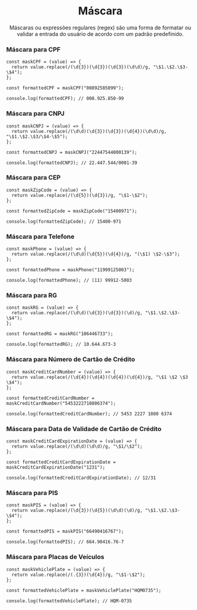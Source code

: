 <div align="center">
  <h1>Máscara</h1>

  <p>Máscaras ou expressões regulares (regex) são uma forma de formatar ou validar a entrada do usuário de acordo com um padrão predefinido.</p>
</div>

### Máscara para CPF

```
const maskCPF = (value) => {
  return value.replace(/(\d{3})(\d{3})(\d{3})(\d\d)/g, "\$1.\$2.\$3-\$4");
};

const formattedCPF = maskCPF("00892585099");

console.log(formattedCPF); // 008.925.850-99
```

### Máscara para CNPJ

```
const maskCNPJ = (value) => {
  return value.replace(/(\d\d)(\d{3})(\d{3})(\d{4})(\d\d)/g, "\$1.\$2.\$3/\$4-\$5");
};

const formattedCNPJ = maskCNPJ("22447544000139");

console.log(formattedCNPJ); // 22.447.544/0001-39
```

### Máscara para CEP

```
const maskZipCode = (value) => {
  return value.replace(/(\d{5})(\d{3})/g, "\$1-\$2");
};

const formattedZipCode = maskZipCode("15400971");

console.log(formattedZipCode); // 15400-971
```

### Máscara para Telefone

```
const maskPhone = (value) => {
  return value.replace(/(\d\d)(\d{5})(\d{4})/g, "(\$1) \$2-\$3");
};

const formattedPhone = maskPhone("11999125003");

console.log(formattedPhone); // (11) 99912-5003
```

### Máscara para RG

```
const maskRG = (value) => {
  return value.replace(/(\d\d)(\d{3})(\d{3})(\d)/g, "\$1.\$2.\$3-\$4");
};

const formattedRG = maskRG("106446733");

console.log(formattedRG); // 10.644.673-3
```

### Máscara para Número de Cartão de Crédito

```
const maskCreditCardNumber = (value) => {
  return value.replace(/(\d{4})(\d{4})(\d{4})(\d{4})/g, "\$1 \$2 \$3 \$4");
};

const formattedCreditCardNumber = maskCreditCardNumber("5453222710806374");

console.log(formattedCreditCardNumber); // 5453 2227 1080 6374
```

### Máscara para Data de Validade de Cartão de Crédito

```
const maskCreditCardExpirationDate = (value) => {
  return value.replace(/(\d\d)(\d\d)/g, "\$1/\$2");
};

const formattedCreditCardExpirationDate = maskCreditCardExpirationDate("1231");

console.log(formattedCreditCardExpirationDate); // 12/31
```

### Máscara para PIS

```
const maskPIS = (value) => {
  return value.replace(/(\d{3})(\d{5})(\d\d)(\d)/g, "\$1.\$2.\$3-\$4");
};

const formattedPIS = maskPIS("66490416767");

console.log(formattedPIS); // 664.90416.76-7
```

### Máscara para Placas de Veículos

```
const maskVehiclePlate = (value) => {
  return value.replace(/(.{3})(\d{4})/g, "\$1-\$2");
};

const formattedVehiclePlate = maskVehiclePlate("HQM0735");

console.log(formattedVehiclePlate); // HQM-0735
```
